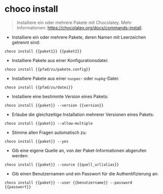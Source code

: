 # choco install

> Installiere ein oder mehrere Pakete mit Chocolatey.
> Mehr Informationen: <https://chocolatey.org/docs/commands-install>.

- Installiere ein oder mehrere Pakete, deren Namen mit Leerzeichen getrennt sind:

`choco install {{paket1}} {{paket2}}`

- Installiere Pakete aus einer Konfigurationsdatei:

`choco install {{pfad/zu/pakete.config}}`

- Installiere Pakete aus einer `nuspec`- oder `nupkg`-Datei:

`choco install {{pfad/zu/datei}}`

- Installiere eine bestimmte Version eines Pakets:

`choco install {{paket}} --version {{version}}`

- Erlaube die gleichzeitige Installation mehrerer Versionen eines Pakets:

`choco install {{paket}} --allow-multiple`

- Stimme allen Fragen automatisch zu:

`choco install {{paket}} --yes`

- Gib eine eigene Quelle an, von der Paket-Informationen abgerufen werden:

`choco install {{paket}} --source {{quell_url|alias}}`

- Gib einen Benutzernamen und ein Passwort für die Authentifizierung an:

`choco install {{paket}} --user {{benutzername}} --password {{passwort}}`
